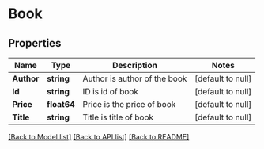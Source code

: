 # Book

## Properties
Name | Type | Description | Notes
------------ | ------------- | ------------- | -------------
**Author** | **string** | Author is author of the book | [default to null]
**Id** | **string** | ID is id of book | [default to null]
**Price** | **float64** | Price is the price of book | [default to null]
**Title** | **string** | Title is title of book | [default to null]

[[Back to Model list]](../README.md#documentation-for-models) [[Back to API list]](../README.md#documentation-for-api-endpoints) [[Back to README]](../README.md)

